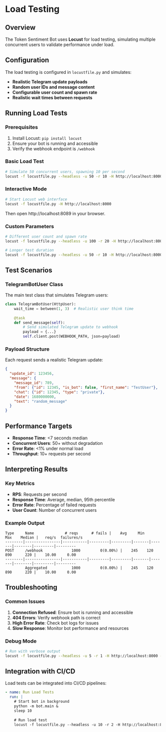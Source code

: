 # Load Testing

## Overview

The Token Sentiment Bot uses **Locust** for load testing, simulating multiple concurrent users to validate performance under load.

## Configuration

The load testing is configured in `locustfile.py` and simulates:
- **Realistic Telegram update payloads**
- **Random user IDs and message content**
- **Configurable user count and spawn rate**
- **Realistic wait times between requests**

## Running Load Tests

### Prerequisites
1. Install Locust: `pip install locust`
2. Ensure your bot is running and accessible
3. Verify the webhook endpoint is `/webhook`

### Basic Load Test
```bash
# Simulate 50 concurrent users, spawning 10 per second
locust -f locustfile.py --headless -u 50 -r 10 -H http://localhost:8000
```

### Interactive Mode
```bash
# Start Locust web interface
locust -f locustfile.py -H http://localhost:8000
```
Then open http://localhost:8089 in your browser.

### Custom Parameters
```bash
# Different user count and spawn rate
locust -f locustfile.py --headless -u 100 -r 20 -H http://localhost:8000

# Longer test duration
locust -f locustfile.py --headless -u 50 -r 10 -H http://localhost:8000 --run-time 5m
```

## Test Scenarios

### TelegramBotUser Class
The main test class that simulates Telegram users:

```python
class TelegramBotUser(HttpUser):
    wait_time = between(1, 3)  # Realistic user think time
    
    @task
    def send_message(self):
        # Send simulated Telegram update to webhook
        payload = {...}
        self.client.post(WEBHOOK_PATH, json=payload)
```

### Payload Structure
Each request sends a realistic Telegram update:
```json
{
  "update_id": 123456,
  "message": {
    "message_id": 789,
    "from": {"id": 12345, "is_bot": false, "first_name": "TestUser"},
    "chat": {"id": 12345, "type": "private"},
    "date": 1680000000,
    "text": "random_message"
  }
}
```

## Performance Targets

- **Response Time**: <7 seconds median
- **Concurrent Users**: 50+ without degradation
- **Error Rate**: <1% under normal load
- **Throughput**: 10+ requests per second

## Interpreting Results

### Key Metrics
- **RPS**: Requests per second
- **Response Time**: Average, median, 95th percentile
- **Error Rate**: Percentage of failed requests
- **User Count**: Number of concurrent users

### Example Output
```
Type     Name              # reqs      # fails |    Avg     Min     Max    Median |   req/s  failures/s
--------|----------------|-----------|---------|---------|-------|-------|--------|---------|---------
POST     /webhook             1000         0(0.00%) |    245    120    890      220 |    10.00     0.00
--------|----------------|-----------|---------|---------|-------|-------|--------|---------|---------
         Aggregated           1000         0(0.00%) |    245    120    890      220 |    10.00     0.00
```

## Troubleshooting

### Common Issues
1. **Connection Refused**: Ensure bot is running and accessible
2. **404 Errors**: Verify webhook path is correct
3. **High Error Rate**: Check bot logs for issues
4. **Slow Response**: Monitor bot performance and resources

### Debug Mode
```bash
# Run with verbose output
locust -f locustfile.py --headless -u 5 -r 1 -H http://localhost:8000 --loglevel DEBUG
```

## Integration with CI/CD

Load tests can be integrated into CI/CD pipelines:
```yaml
- name: Run Load Tests
  run: |
    # Start bot in background
    python -m bot.main &
    sleep 10
    
    # Run load test
    locust -f locustfile.py --headless -u 10 -r 2 -H http://localhost:8000 --run-time 1m
``` 